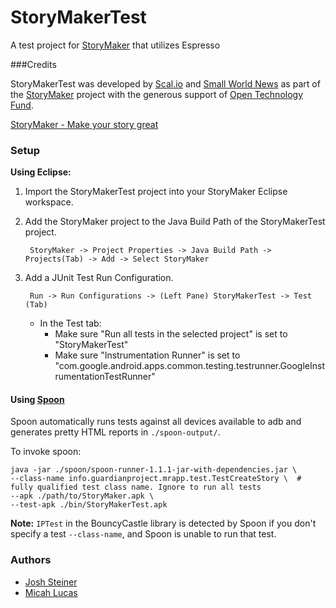 StoryMakerTest
==============

A test project for [StoryMaker](http://storymaker.cc/) that utilizes Espresso

###Credits

StoryMakerTest was developed by [Scal.io](http://scal.io) and [Small World News](http://smallworldnews.tv/) as part of the [StoryMaker](http://storymaker.cc/) project with the generous support of [Open Technology Fund](https://www.opentechfund.org/).

[StoryMaker - Make your story great](http://storymaker.cc/)

### Setup

**Using Eclipse:**

1. Import the StoryMakerTest project into your StoryMaker Eclipse workspace.

2. Add the StoryMaker project to the Java Build Path of the StoryMakerTest project.

        StoryMaker -> Project Properties -> Java Build Path -> Projects(Tab) -> Add -> Select StoryMaker
        
3. Add a JUnit Test Run Configuration.

	    Run -> Run Configurations -> (Left Pane) StoryMakerTest -> Test (Tab)
	    
   + In the Test tab:
       + Make sure "Run all tests in the selected project" is set to "StoryMakerTest"
       + Make sure "Instrumentation Runner" is set to "com.google.android.apps.common.testing.testrunner.GoogleInstrumentationTestRunner"


#### Using [Spoon](https://github.com/square/spoon)

Spoon automatically runs tests against all devices available to adb and generates pretty HTML reports in `./spoon-output/`. 

To invoke spoon:

    java -jar ./spoon/spoon-runner-1.1.1-jar-with-dependencies.jar \ 
    --class-name info.guardianproject.mrapp.test.TestCreateStory \  # fully qualified test class name. Ignore to run all tests
    --apk ./path/to/StoryMaker.apk \
    --test-apk ./bin/StoryMakerTest.apk

**Note:** `IPTest` in the BouncyCastle library is detected by Spoon if you don't specify a test `--class-name`, and Spoon is unable to run that test.

### Authors

- [Josh Steiner](https://github.com/vitriolix/)
- [Micah Lucas](https://github.com/micahjlucas/)
